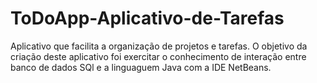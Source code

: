 # ToDoApp-Aplicativo-de-Tarefas
 Aplicativo que facilita a organização de projetos e tarefas.
 O objetivo da criação deste aplicativo foi exercitar o conhecimento de interação entre banco de dados SQl e a linguaguem Java com a IDE NetBeans.

